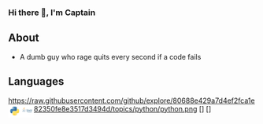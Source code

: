 ### Hi there 👋, I'm Captain

## About
- A dumb guy who rage quits every second if a code fails

## Languages
https://raw.githubusercontent.com/github/explore/80688e429a7d4ef2fca1e82350fe8e3517d3494d/topics/python/python.png
[<img align="left" alt="Python" width="26px" src="https://raw.githubusercontent.com/github/explore/80688e429a7d4ef2fca1e82350fe8e3517d3494d/topics/python/python.png" />]
[<img align="left" alt="Java" width="26px" src="https://raw.githubusercontent.com/github/explore/80688e429a7d4ef2fca1e82350fe8e3517d3494d/topics/java/java.png" />]
